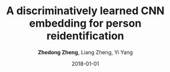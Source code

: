 ---
title: "A discriminatively learned CNN embedding for person reidentification"
collection: publications
permalink: /publication/2018-01-01-A-discriminatively-learned-CNN-embedding-for-person-reidentification
date: 2018-01-01
doi: 10.1145/3159171
venue: 'ACM Transactions on Multimedia Computing, Communications, and Applications (TOMM)'
paperurl: 'https://zdzheng.xyz/files/TOMM18.pdf'
code: 'https://github.com/layumi/2016_person_re-ID'
author: '<strong>Zhedong Zheng</strong>,  Liang Zheng,  Yi Yang'
citation: ' Zhedong Zheng,  Liang Zheng,  Yi Yang, &quot;A discriminatively learned CNN embedding for person reidentification.&quot; ACM Transactions on Multimedia Computing, Communications, and Applications (TOMM), 2018. DOI: 10.1145/3159171'
pub_year: '2018'
bib: >
    @article{zheng2018discriminatively,<br>  
    author = "Zheng, Zhedong and Zheng, Liang and Yang, Yi",<br>  
    doi = "10.1145/3159171",<br>  
    title = "A discriminatively learned CNN embedding for person reidentification",<br>  
    journal = "ACM Transactions on Multimedia Computing, Communications, and Applications (TOMM)",<br>  
    volume = "14",<br>  
    number = "1",<br>  
    pages = "13",<br>  
    year = "2018",<br>  
    publisher = "ACM",<br>  
    code = "https://github.com/layumi/2016\_person\_re-ID",<br>  
    url = "https://zdzheng.xyz/files/TOMM18.pdf"
    }

---